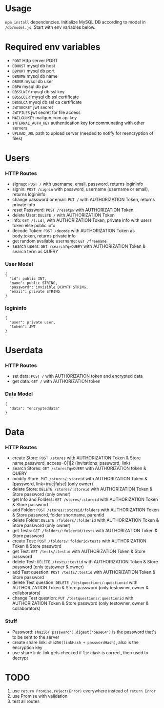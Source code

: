 # Usage

`npm install` dependencies. Initialize MySQL DB according to model in `/db/model.js`. Start with env variables below.


# Required env variables
- `PORT` Http server PORT
- `DBHOST` mysql db host
- `DBPORT` mysql db port
- `DBNAME` mysql db name
- `DBUSR` mysql db user
- `DBPW` mysql db pw
- `DBSSLKEY` mysql db ssl key
- `DBSSLCERT`mysql db ssl certificate
- `DBSSLCA` mysql db ssl ca certificate
- `JWTSECRET` jwt secret
- `JWTFILES` jwt secret for file access
- `MAILGUNKEY` mailgun.com api key
- `INTERNAL_AUTH_KEY` authentication key for communating with other servers
- `UPLOAD_URL` path to upload server (needed to notify for reencryption of files)

# Users

### HTTP Routes

- signup: `POST /` with username, email, password, returns logininfo
- signin: `POST /signin` with password, username (username or email), returns logininfo
- change password or email: `PUT /` with AUTHORIZATION Token, returns private info
- reset Password: `POST /resetpw` with AUTHORIZATION Token
- delete User: `DELETE /` with AUTHORIZATION Token
- info: `GET /[:id]`,  with AUTHORIZATION Token, private info with users token else public info
- decode Token: `POST /decode` with AUTHORIZATION Token as body.token, returns private info
- get random available username: `GET /freename`
- search users: `GET /search?q=QUERY`  with AUTHORIZATION Token & search term as QUERY

### User Model

    {
      "id": public INT,
      "name": public STRING,
      "password": invisible BCRYPT STRING,
      "email": private STRING
    }

### logininfo
    {
      "user": private user,
      "token": JWT
    }

# Userdata

### HTTP Routes

- set data: `POST /` with AUTHORIZATION token and encrypted data
- get data: `GET /` with AUTHORIZATION token

### Data Model

    {
      "data": "encrypteddata"
    }


# Data

### HTTP Routes

- create Store: `POST /stores` with AUTHORIZATION Token & Store name,password, access=0|1|2 (invitations, password, link)
- search Stores: `GET /stores?q=QUERY` with AUTHORIZATION token & QUERY
- modify Store: `PUT /stores/:storeid` with AUTHORIZATION Token & \[password, link=true|false\] (only owner)
- delete Store: `DELETE /stores/:storeid` with AUTHORIZATION Token & Store password (only owner)
- get Info and Folders: `GET /stores/:storeid` with AUTHORIZATION Token & Store password
- add Folder: `POST /stores/:storeid/folders` with AUTHORIZATION Token & Store password, folder shortname, parentId
- delete Folder: `DELETE /folders/:folderid` with AUTHORIZATION Token & Store password (only owner)
- get Tests: `GET /folders/:folderid/tests` with AUTHORIZATION Token & Store password
- create Test: `POST /folders/:folderid/tests` with AUTHORIZATION Token & Store password
- get Test: `GET /tests/:testid` with AUTHORIZATION Token & Store password
- delete Test: `DELETE /tests/:testid` with AUTHORIZATION Token & Store password (only testowner & owner)
- add Test question: `POST /tests/:testid` with AUTHORIZATION Token & Store password
- delete Test question: `DELETE /testquestions/:questionid` with AUTHORIZATION Token & Store password (only testowner, owner & collaborators)
- change Test question: `PUT /testquestions/:questionid` with AUTHORIZATION Token & Store password (only testowner, owner & collaborators)

### Stuff

- Password: `sha256('password').digest('base64')` is the password that's to be sent to the server
- create share link: `sha256(linkHash + passwordHash)`, also is the encryption key
- use share link: link gets checked if `linkHash` is correct, then used to decrypt


# TODO

1. use `return Promise.reject(Error)` everywhere instead of `return Error`
2. use Promise with validation
3. test all routes